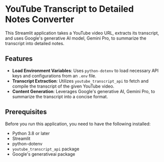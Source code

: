 # YouTube Transcript to Detailed Notes Converter

This Streamlit application takes a YouTube video URL, extracts its transcript, and uses Google's generative AI model, Gemini Pro, to summarize the transcript into detailed notes.

## Features

- **Load Environment Variables**: Uses `python-dotenv` to load necessary API keys and configurations from an `.env` file.
- **Transcript Extraction**: Utilizes `youtube_transcript_api` to fetch and compile the transcript of the given YouTube video.
- **Content Generation**: Leverages Google's generative AI, Gemini Pro, to summarize the transcript into a concise format.

## Prerequisites

Before you run this application, you need to have the following installed:
- Python 3.8 or later
- Streamlit
- python-dotenv
- `youtube_transcript_api` package
- Google's generativeai package

